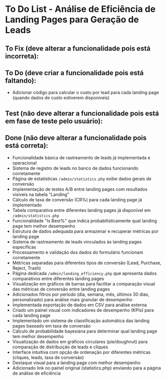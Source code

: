 # To Do List - Análise de Eficiência de Landing Pages para Geração de Leads

## To Fix (deve alterar a funcionalidade pois está incorreta):

## To Do (deve criar a funcionalidade pois está faltando):
- Adicionar código para calcular o custo por lead para cada landing page (quando dados de custo estiverem disponíveis)

## Test (não deve alterar a funcionalidade pois está em fase de teste pelo usuário):

## Done (não deve alterar a funcionalidade pois está correta):
- Funcionalidade básica de rastreamento de leads já implementada e operacional
- Sistema de registro de leads no banco de dados funcionando corretamente
- Página de estatísticas `/admin/statistics.php` exibe dados gerais de conversão
- Implementação de testes A/B entre landing pages com resultados visíveis na tabela "Landing"
- Cálculo de taxa de conversão (CR%) para cada landing page já implementado
- Tabela comparativa entre diferentes landing pages já disponível em `/admin/statistics.php`
- Funcionalidade "Is Best%" que indica probabilisticamente qual landing page tem melhor desempenho
- Estrutura de dados adequada para armazenar e recuperar métricas por landing page
- Sistema de rastreamento de leads vinculados às landing pages específicas
- Processamento e validação dos dados do formulário funcionam corretamente
- Métricas separadas para diferentes tipos de conversão (Lead, Purchase, Reject, Trash)
- Página dedicada `/admin/landing_efficiency.php` que apresenta dados comparativos entre diferentes landing pages
- Visualização em gráficos de barras para facilitar a comparação visual das métricas de conversão entre landing pages
- Adicionados filtros por período (dia, semana, mês, últimos 30 dias, personalizado) para análise mais granular de desempenho
- Implementada exportação de dados em CSV para análise externa
- Criado um painel visual com indicadores de desempenho (KPIs) para cada landing page
- Implementado um sistema de classificação automática das landing pages baseado em taxa de conversão
- Cálculo de probabilidade bayesiana para determinar qual landing page tem melhor desempenho
- Visualização de dados em gráficos circulares (pie/doughnut) para comparação de distribuição de leads e cliques
- Interface intuitiva com opção de ordenação por diferentes métricas (cliques, leads, taxa de conversão)
- Destaque visual para a landing page com melhor desempenho
- Adicionado link no painel original (statistics.php) enviando para a página de análise de eficiência 